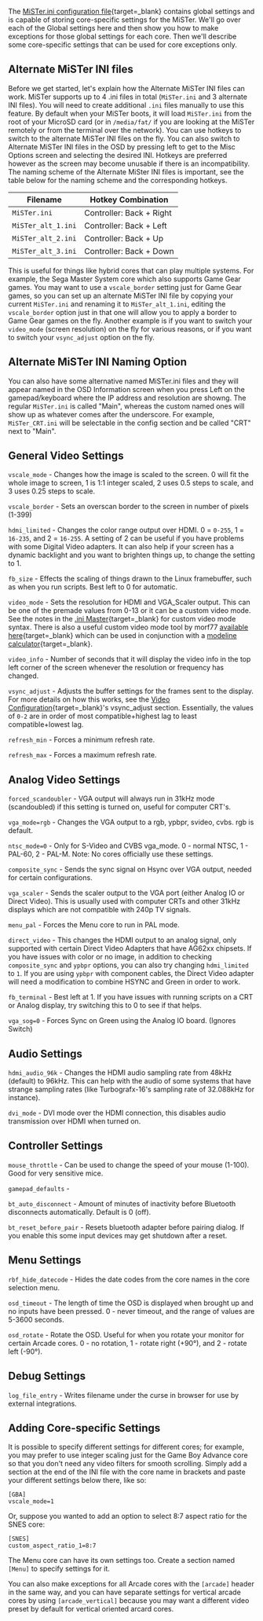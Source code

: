 The [MiSTer.ini configuration file](https://github.com/MiSTer-devel/Main_MiSTer/blob/master/MiSTer.ini){target=_blank} contains global settings and is capable of storing core-specific settings for the MiSTer. We'll go over each of the Global settings here and then show you how to make exceptions for those global settings for each core. Then we'll describe some core-specific settings that can be used for core exceptions only.

## Alternate MiSTer INI files

Before we get started, let's explain how the Alternate MiSTer INI files can work. MiSTer supports up to 4 .ini files in total (`MiSTer.ini` and 3 alternate INI files). You will need to create additional `.ini` files manually to use this feature. By default when your MiSTer boots, it will load `MiSTer.ini` from the root of your MicroSD card (or in `/media/fat/` if you are looking at the MiSTer remotely or from the terminal over the network). You can use hotkeys to switch to the alternate MiSTer INI files on the fly. You can also switch to Alternate MiSTer INI files in the OSD by pressing left to get to the Misc Options screen and selecting the desired INI. Hotkeys are preferred however as the screen may become unusable if there is an incompatibility. The naming scheme of the Alternate MiSter INI files is important, see the table below for the naming scheme and the corresponding hotkeys.

| Filename           | Hotkey Combination       |
| ------------------ | ------------------------ |
| `MiSTer.ini`       | Controller: Back + Right |
| `MiSTer_alt_1.ini` | Controller: Back + Left  |
| `MiSTer_alt_2.ini` | Controller: Back + Up    |
| `MiSTer_alt_3.ini` | Controller: Back + Down  |

This is useful for things like hybrid cores that can play multiple systems. For example, the Sega Master System core which also supports Game Gear games. You may want to use a `vscale_border` setting just for Game Gear games, so you can set up an alternate MiSTer INI file by copying your current `MiSTer.ini` and renaming it to `MiSTer_alt_1.ini`, editing the `vscale_border` option just in that one will allow you to apply a border to Game Gear games on the fly. Another example is if you want to switch your `video_mode` (screen resolution) on the fly for various reasons, or if you want to switch your `vsync_adjust` option on the fly.

## Alternate MiSTer INI Naming Option

You can also have some alternative named MiSTer.ini files and they will appear named in the OSD Information screen when you press Left on the gamepad/keyboard where the IP address and resolution are showng. The regular `MiSTer.ini` is called "Main", whereas the custom named ones will show up as whatever comes after the underscore. For example, `MiSTer_CRT.ini` will be selectable in the config section and be called "CRT" next to "Main".

## General Video Settings 

`vscale_mode` - Changes how the image is scaled to the screen. 0 will fit the whole image to screen, 1 is 1:1 integer scaled, 2 uses 0.5 steps to scale, and 3 uses 0.25 steps to scale.

`vscale_border` - Sets an overscan border to the screen in number of pixels (1-399)

`hdmi_limited` - Changes the color range output over HDMI. 0 = `0-255`, 1 = `16-235`, and 2 = `16-255`. A setting of 2 can be useful if you have problems with some Digital Video adapters. It can also help if your screen has a dynamic backlight and you want to brighten things up, to change the setting to 1.

`fb_size` - Effects the scaling of things drawn to the Linux framebuffer, such as when you run scripts. Best left to 0 for automatic.

`video_mode` - Sets the resolution for HDMI and VGA_Scaler output. This can be one of the premade values from 0-13 or it can be a custom video mode. See the notes in the [.ini Master](https://github.com/MiSTer-devel/Main_MiSTer/blob/2b0b8a1422540fa5c49e6a71a694848143341c87/MiSTer.ini#L75){target=_blank} for custom video mode syntax. There is also a useful custom video mode tool by morf77 [available here](https://morf77.pythonanywhere.com/){target=_blank} which can be used in conjunction with a [modeline calculator](https://arachnoid.com/modelines/){target=_blank}.

`video_info` - Number of seconds that it will display the video info in the top left corner of the screen whenever the resolution or frequency has changed.

`vsync_adjust` - Adjusts the buffer settings for the frames sent to the display. For more details on how this works, see the [Video Configuration](../basics/video.md#vsync_adjust){target=_blank}'s vsync_adjust section. Essentially, the values of `0-2` are in order of most compatible+highest lag to least compatible+lowest lag.

`refresh_min` - Forces a minimum refresh rate.

`refresh_max` - Forces a maximum refresh rate.

## Analog Video Settings

`forced_scandoubler` - VGA output will always run in 31kHz mode (scandoubled) if this setting is turned on, useful for computer CRT's.

`vga_mode=rgb` - Changes the VGA output to a rgb, ypbpr, svideo, cvbs. rgb is default.

`ntsc_mode=0` - Only for S-Video and CVBS vga_mode. 0 - normal NTSC, 1 - PAL-60, 2 - PAL-M. Note: No cores officially use these settings.

`composite_sync` - Sends the sync signal on Hsync over VGA output, needed for certain configurations.

`vga_scaler` - Sends the scaler output to the VGA port (either Analog IO or Direct Video). This is usually used with computer CRTs and other 31kHz displays which are not compatible with 240p TV signals.

`menu_pal` - Forces the Menu core to run in PAL mode.

`direct_video` - This changes the HDMI output to an analog signal, only supported with certain Direct Video Adapters that have AG62xx chipsets. If you have issues with color or no image, in addition to checking `composite_sync` and `ypbpr` options, you can also try changing `hdmi_limited` to `1`. If you are using `ypbpr` with component cables, the Direct Video adapter will need a modification to combine HSYNC and Green in order to work.

`fb_terminal` - Best left at 1. If you have issues with running scripts on a CRT or Analog display, try switching this to 0 to see if that helps.

`vga_sog=0` - Forces Sync on Green using the Analog IO board. (Ignores Switch)

## Audio Settings

`hdmi_audio_96k` - Changes the HDMI audio sampling rate from 48kHz (default) to 96kHz. This can help with the audio of some systems that have strange sampling rates (like Turbografx-16's sampling rate of 32.088kHz for instance).

`dvi_mode` - DVI mode over the HDMI connection, this disables audio transmission over HDMI when turned on.

## Controller Settings

`mouse_throttle` - Can be used to change the speed of your mouse (1-100). Good for very sensitive mice.

`gamepad_defaults` - 

`bt_auto_disconnect` - Amount of minutes of inactivity before Bluetooth disconnects automatically. Default is 0 (off).

`bt_reset_before_pair` - Resets bluetooth adapter before pairing dialog. If you enable this some input devices may get shutdown after a reset.

## Menu Settings

`rbf_hide_datecode` - Hides the date codes from the core names in the core selection menu.

`osd_timeout` - The length of time the OSD is displayed when brought up and no inputs have been pressed. 0 - never timeout, and the range of values are 5-3600 seconds.

`osd_rotate` - Rotate the OSD. Useful for when you rotate your monitor for certain Arcade cores. 0 - no rotation, 1 - rotate right (+90°), and 2 - rotate left (-90°).

## Debug Settings

`log_file_entry` - Writes filename under the curse in browser for use by external integrations.

## Adding Core-specific Settings

It is possible to specify different settings for different cores; for example, you may prefer to use integer scaling just for the Game Boy Advance core so that you don't need any video filters for smooth scrolling. Simply add a section at the end of the INI file with the core name in brackets and paste your different settings below there, like so:

```
[GBA]
vscale_mode=1
```

Or, suppose you wanted to add an option to select 8:7 aspect ratio for the SNES core:
```
[SNES]
custom_aspect_ratio_1=8:7
```

The Menu core can have its own settings too. Create a section named `[Menu]` to specify settings for it.

You can also make exceptions for all Arcade cores with the `[arcade]` header in the same way, and you can have separate settings for vertical arcade cores by using `[arcade_vertical]` because you may want a different video preset by default for vertical oriented arcard cores.
